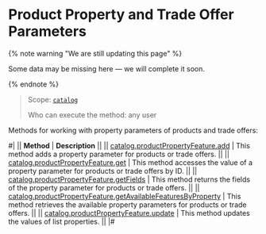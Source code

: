 # Product Property and Trade Offer Parameters

{% note warning "We are still updating this page" %}

Some data may be missing here — we will complete it soon.

{% endnote %}

> Scope: [`catalog`](../../scopes/permissions.md)
>
> Who can execute the method: any user

Methods for working with property parameters of products and trade offers:

#|
|| **Method** | **Description** ||
|| [catalog.productPropertyFeature.add](./catalog-product-property-feature-add.md) | This method adds a property parameter for products or trade offers. ||
|| [catalog.productPropertyFeature.get](./catalog-product-property-feature-get.md) | This method accesses the value of a property parameter for products or trade offers by ID. ||
|| [catalog.productPropertyFeature.getFields](./catalog-product-property-feature-get-fields.md) | This method returns the fields of the property parameter for products or trade offers. ||
|| [catalog.productPropertyFeature.getAvailableFeaturesByProperty](./catalog-product-property-feature-get-available-features-by-property.md) | This method retrieves the available property parameters for products or trade offers. ||
|| [catalog.productPropertyFeature.update](./catalog-product-property-feature-update.md) | This method updates the values of list properties. ||
|#

